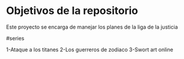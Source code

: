 # Objetivos de la repositorio

Este proyecto se encarga de manejar los planes de la liga de la justicia



#series

1-Ataque a los titanes
2-Los guerreros de zodiaco
3-Swort art online
